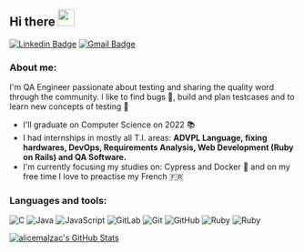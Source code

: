 ## Hi there <img src="https://github.com/rajput2107/rajput2107/blob/master/Assets/Hi.gif" width="29px">
[![Linkedin Badge](https://img.shields.io/badge/-alicemalzac-blue?style=flat&logo=Linkedin&logoColor=white&link=https://www.linkedin.com/in/alicemalzac/)](https://www.linkedin.com/in/alicemalzac/)
[![Gmail Badge](https://img.shields.io/badge/-alicelinsc.malzac-c14438?style=flat&logo=Gmail&logoColor=white&link=mailto:alicelinsc.malzac@gmail.com)](mailto:alicelinsc.malzac@gmail.com)

### About me:

  I'm QA Engineer passionate about testing and sharing the quality word through the community.
  I like to find bugs :bug:, build and plan testcases and to learn new concepts of testing 🚀 
  
- I'll graduate on Computer Science on 2022 :books:
- I had internships in mostly all T.I. areas: **ADVPL Language, fixing hardwares, DevOps, Requirements Analysis, Web Development (Ruby on Rails) and QA Software.**
- I'm currently focusing my studies on: Cypress and Docker :robot: and on my free time I love to preactise my French 🇫🇷

### Languages and tools:
![C](https://img.shields.io/badge/-A8B9CC?style=flat&logo=c&logoColor=white)
![Java](https://img.shields.io/badge/Java-orange?style=flat&logo=java&logoColor=white)
![JavaScript](https://img.shields.io/badge/-JavaScript-black?style=flat&logo=javascript) 
![GitLab](https://img.shields.io/badge/-GitLab-FCA121?style=flat&logo=gitlab)
![Git](https://img.shields.io/badge/-Git-black?style=flat&logo=git)
![GitHub](https://img.shields.io/badge/-GitHub-181717?style=flat&logo=github)
![Ruby](https://img.shields.io/badge/-Ruby%20on%20Rails-orange)
![Ruby](https://img.shields.io/badge/-Ruby%20on%20Rails-orange)

<a href="https://github.com/alicemalzac">
  <img src="https://github-readme-stats.vercel.app/api?username=alicemalzac&show_icons=true&theme=radical" alt="alicemalzac's GitHub Stats" />
</a>
